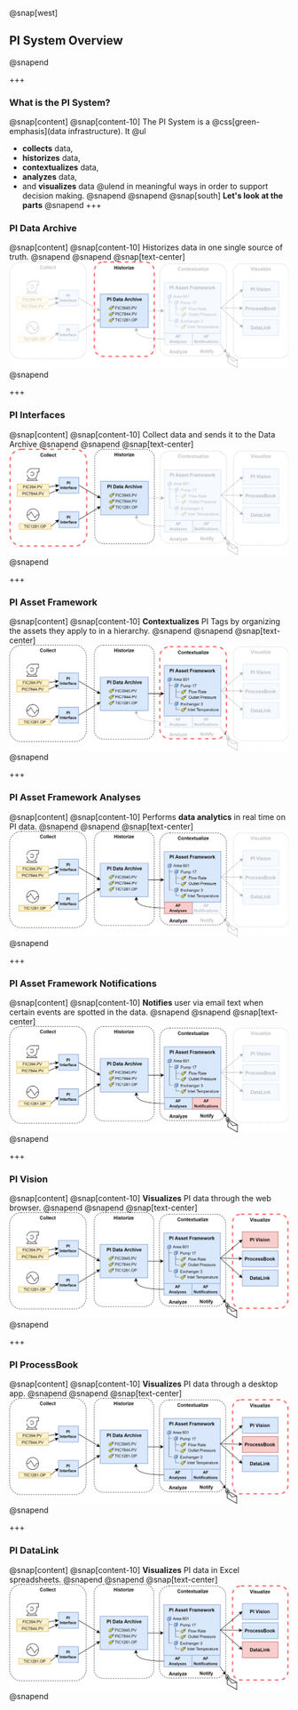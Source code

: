 @snap[west]
## PI System Overview
@snapend

+++

### What is the PI System?
@snap[content]
@snap[content-10]
The PI System is a @css[green-emphasis](data infrastructure). It
@ul[](false)
- **collects** data,
- **historizes** data,
- **contextualizes** data,
- **analyzes** data,
- and **visualizes** data
@ulend
in meaningful ways in order to support decision making.
@snapend
@snapend
@snap[south]
**Let's look at the parts**
@snapend
+++

### PI Data Archive
@snap[content]
@snap[content-10]
Historizes data in one single source of truth.
@snapend
@snapend
@snap[text-center]
![height=300](assets/img/overview-historize.png)
@snapend

+++

### PI Interfaces
@snap[content]
@snap[content-10]
Collect data and sends it to the Data Archive
@snapend
@snapend
@snap[text-center]
![height=300](assets/img/overview-collect.png)
@snapend

+++

### PI Asset Framework
@snap[content]
@snap[content-10]
**Contextualizes** PI Tags by organizing the assets they apply to in a hierarchy.
@snapend
@snapend
@snap[text-center]
![height=300](assets/img/overview-contextualize.png)
@snapend

+++

### PI Asset Framework Analyses
@snap[content]
@snap[content-10]
Performs **data analytics** in real time on PI data.
@snapend
@snapend
@snap[text-center]
![height=300](assets/img/overview-analyze.png)
@snapend

+++

### PI Asset Framework Notifications
@snap[content]
@snap[content-10]
**Notifies** user via email text when certain events are spotted in the data.
@snapend
@snapend
@snap[text-center]
![height=300](assets/img/overview-notify.png)
@snapend

+++

### PI Vision
@snap[content]
@snap[content-10]
**Visualizes** PI data through the web browser.
@snapend
@snapend
@snap[text-center]
![height=300](assets/img/overview-vision.png)
@snapend


+++

### PI ProcessBook
@snap[content]
@snap[content-10]
**Visualizes** PI data through a desktop app.
@snapend
@snapend
@snap[text-center]
![height=300](assets\img\overview-processbook.png)
@snapend

+++

### PI DataLink
@snap[content]
@snap[content-10]
**Visualizes** PI data in Excel spreadsheets.
@snapend
@snapend
@snap[text-center]
![height=300](assets/img/overview-datalink.png)
@snapend
